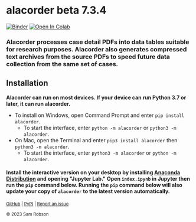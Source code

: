 # alacorder beta 7.3.4

[![Binder](https://mybinder.org/badge_logo.svg)](https://mybinder.org/v2/gh/sbrobson959/alacorder/main?labpath=index.ipynb)
[<img data-canonical-src="https://colab.research.google.com/assets/colab-badge.svg" alt="Open In Colab" src="https://camo.githubusercontent.com/84f0493939e0c4de4e6dbe113251b4bfb5353e57134ffd9fcab6b8714514d4d1/68747470733a2f2f636f6c61622e72657365617263682e676f6f676c652e636f6d2f6173736574732f636f6c61622d62616467652e737667">](https://colab.research.google.com/github/sbrobson959/alacorder/blob/main/index.ipynb)


### Alacorder processes case detail PDFs into data tables suitable for research purposes. Alacorder also generates compressed text archives from the source PDFs to speed future data collection from the same set of cases.

## Installation

**Alacorder can run on most devices. If your device can run Python 3.7 or later, it can run alacorder.**
* To install on Windows, open Command Prompt and enter `pip install alacorder`. 
    * To start the interface, enter `python -m alacorder` or `python3 -m alacorder`.
* On Mac, open the Terminal and enter `pip3 install alacorder` then `python3 -m alacorder`.
    * To start the interface, enter `python3 -m alacorder` or `python -m alacorder`.

#### Install the interactive version on your desktop by installing [Anaconda Distribution](https://www.anaconda.com/) and opening "Jupyter Lab." Open `index.ipynb` in Jupyter then run the `pip` command below. Running the `pip` command below will also update your copy of `alacorder` to the latest version automatically.

<sup> [GitHub](https://github.com/sbrobson959/alacorder)  | [PyPI](https://pypi.org/project/alacorder/)     | [Report an issue](mailto:sbrobson@crimson.ua.edu) </sup>

<sup>© 2023 Sam Robson</sup>
